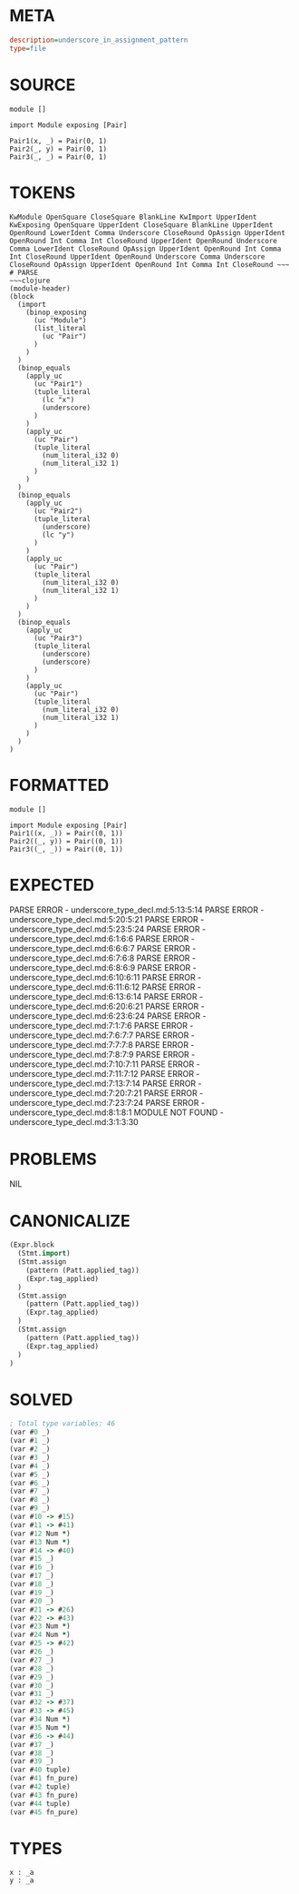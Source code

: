 # META
~~~ini
description=underscore_in_assignment_pattern
type=file
~~~
# SOURCE
~~~roc
module []

import Module exposing [Pair]

Pair1(x, _) = Pair(0, 1)
Pair2(_, y) = Pair(0, 1)
Pair3(_, _) = Pair(0, 1)
~~~
# TOKENS
~~~text
KwModule OpenSquare CloseSquare BlankLine KwImport UpperIdent KwExposing OpenSquare UpperIdent CloseSquare BlankLine UpperIdent OpenRound LowerIdent Comma Underscore CloseRound OpAssign UpperIdent OpenRound Int Comma Int CloseRound UpperIdent OpenRound Underscore Comma LowerIdent CloseRound OpAssign UpperIdent OpenRound Int Comma Int CloseRound UpperIdent OpenRound Underscore Comma Underscore CloseRound OpAssign UpperIdent OpenRound Int Comma Int CloseRound ~~~
# PARSE
~~~clojure
(module-header)
(block
  (import
    (binop_exposing
      (uc "Module")
      (list_literal
        (uc "Pair")
      )
    )
  )
  (binop_equals
    (apply_uc
      (uc "Pair1")
      (tuple_literal
        (lc "x")
        (underscore)
      )
    )
    (apply_uc
      (uc "Pair")
      (tuple_literal
        (num_literal_i32 0)
        (num_literal_i32 1)
      )
    )
  )
  (binop_equals
    (apply_uc
      (uc "Pair2")
      (tuple_literal
        (underscore)
        (lc "y")
      )
    )
    (apply_uc
      (uc "Pair")
      (tuple_literal
        (num_literal_i32 0)
        (num_literal_i32 1)
      )
    )
  )
  (binop_equals
    (apply_uc
      (uc "Pair3")
      (tuple_literal
        (underscore)
        (underscore)
      )
    )
    (apply_uc
      (uc "Pair")
      (tuple_literal
        (num_literal_i32 0)
        (num_literal_i32 1)
      )
    )
  )
)
~~~
# FORMATTED
~~~roc
module []

import Module exposing [Pair]
Pair1((x, _)) = Pair((0, 1))
Pair2((_, y)) = Pair((0, 1))
Pair3((_, _)) = Pair((0, 1))
~~~
# EXPECTED
PARSE ERROR - underscore_type_decl.md:5:13:5:14
PARSE ERROR - underscore_type_decl.md:5:20:5:21
PARSE ERROR - underscore_type_decl.md:5:23:5:24
PARSE ERROR - underscore_type_decl.md:6:1:6:6
PARSE ERROR - underscore_type_decl.md:6:6:6:7
PARSE ERROR - underscore_type_decl.md:6:7:6:8
PARSE ERROR - underscore_type_decl.md:6:8:6:9
PARSE ERROR - underscore_type_decl.md:6:10:6:11
PARSE ERROR - underscore_type_decl.md:6:11:6:12
PARSE ERROR - underscore_type_decl.md:6:13:6:14
PARSE ERROR - underscore_type_decl.md:6:20:6:21
PARSE ERROR - underscore_type_decl.md:6:23:6:24
PARSE ERROR - underscore_type_decl.md:7:1:7:6
PARSE ERROR - underscore_type_decl.md:7:6:7:7
PARSE ERROR - underscore_type_decl.md:7:7:7:8
PARSE ERROR - underscore_type_decl.md:7:8:7:9
PARSE ERROR - underscore_type_decl.md:7:10:7:11
PARSE ERROR - underscore_type_decl.md:7:11:7:12
PARSE ERROR - underscore_type_decl.md:7:13:7:14
PARSE ERROR - underscore_type_decl.md:7:20:7:21
PARSE ERROR - underscore_type_decl.md:7:23:7:24
PARSE ERROR - underscore_type_decl.md:8:1:8:1
MODULE NOT FOUND - underscore_type_decl.md:3:1:3:30
# PROBLEMS
NIL
# CANONICALIZE
~~~clojure
(Expr.block
  (Stmt.import)
  (Stmt.assign
    (pattern (Patt.applied_tag))
    (Expr.tag_applied)
  )
  (Stmt.assign
    (pattern (Patt.applied_tag))
    (Expr.tag_applied)
  )
  (Stmt.assign
    (pattern (Patt.applied_tag))
    (Expr.tag_applied)
  )
)
~~~
# SOLVED
~~~clojure
; Total type variables: 46
(var #0 _)
(var #1 _)
(var #2 _)
(var #3 _)
(var #4 _)
(var #5 _)
(var #6 _)
(var #7 _)
(var #8 _)
(var #9 _)
(var #10 -> #15)
(var #11 -> #41)
(var #12 Num *)
(var #13 Num *)
(var #14 -> #40)
(var #15 _)
(var #16 _)
(var #17 _)
(var #18 _)
(var #19 _)
(var #20 _)
(var #21 -> #26)
(var #22 -> #43)
(var #23 Num *)
(var #24 Num *)
(var #25 -> #42)
(var #26 _)
(var #27 _)
(var #28 _)
(var #29 _)
(var #30 _)
(var #31 _)
(var #32 -> #37)
(var #33 -> #45)
(var #34 Num *)
(var #35 Num *)
(var #36 -> #44)
(var #37 _)
(var #38 _)
(var #39 _)
(var #40 tuple)
(var #41 fn_pure)
(var #42 tuple)
(var #43 fn_pure)
(var #44 tuple)
(var #45 fn_pure)
~~~
# TYPES
~~~roc
x : _a
y : _a
~~~
